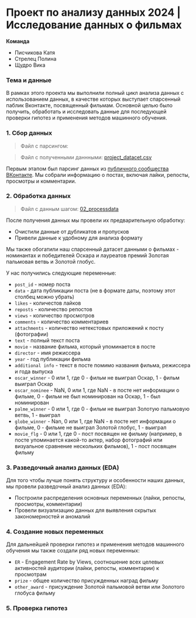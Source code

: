 # Проект по анализу данных 2024 | Исследование данных о фильмах

**Команда**
* Писчикова Катя
* Стрелец Полина
* Щудро Вика

### Тема и данные

В рамках этого проекта мы выполнили полный цикл анализа данных с использованием данных, в качестве которых выступает спарсенный паблик Вконтакте, посвященный фильмам. Основной целью было получить, обработать и исследовать данные для последующей проверки гипотез и применения методов машинного обучения.

### 1. Сбор данных

> Файл с парсингом:

> Файл с полученными даннными: [project_datacet.csv](https://github.com/KatyaPischikova/academic-butter-knife/blob/main/info/project_dataset.csv)

Первым этапом был парсинг данных из [публичного сообщества ВКонтакте](https://vk.com/obsessed_with_cinema). Мы собрали информацию о постах, включая лайки, репосты, просмотры и комментарии.

### 2. Обработка данных

> Файл с данным шагом: [02_processdata](https://github.com/KatyaPischikova/academic-butter-knife/blob/main/01_processdata.ipynb)

После получения данных мы провели их предварительную обработку:
  * Очистили данные от дубликатов и пропусков
  * Привели данные к удобному для анализа формату

Мы также обогатили наш спарсенный датасет данными о фильмах - номинантах и победителей Оскара и лауреатов премий Золотая пальмовая ветвь и Золотой глобус.

У нас получились следующие переменные:
  * `post_id` - номер поста
  * `data` - дата публикации поста (не в формате даты, поэтому этот столбец можно убрать)
  * `likes` - количестов лайков
  * `reposts` - количество репостов
  * `views` - количество просмотров
  * `comments` - количество комментариев
  * `attachments` - количество нетекстовых приложений к посту (фотографии)
  * `text` - полный текст поста
  * `movie` - название фильма, который упоминается в посте
  * `director` - имя режиссера
  * `year` - год публикации фильма
  * `additional info` - текст в посте помимо названия фильма, режиссера и года выпуска
  * `oscar_winner` - 0 или 1, где 0 - фильм не выиграл Оскар, 1 - фильм выиграл Оскар
  * `oscar_nominee` - NaN, 0 или 1, где NaN - в посте нет информации о фильме, 0 - фильм не был номинирован на Оскар, 1 - был номинирован
  * `palme_winner` - 0 или 1, где 0 - фильм не выиграл Золотую пальмовую ветвь, 1 - выиграл
  * `globe_winner` - Nan, 0 или 1, где NaN - в посте нет информации о фильме, 0 - фильме не выиграл Золотой глобус, 1 - выиграл 
  * `movie_flg` - 0 или 1, где 0 - пост посвящен не фильму (например, в посте упоминается какой-то актер, набор фотографий или визуальное сравнение нескольких фильмов), 1 - пост посвящен фильму

### 3. Разведочный анализ данных (EDA)

Для того чтобы лучше понять структуру и особенности наших данных, мы провели разведочный анализ данных (EDA):
  * Построили распределения основных переменных (лайки, репосты, просмотры, комментарии)
  * Провели визуализацию данных для выявления скрытых закономерностей и аномалий

### 4. Создание новых переменных

Для дальнейшей проверки гипотез и применения методов машинного обучения мы также создали ряд новых переменных:
  * `ER` - Engagement Rate by Views, соотношение всех целевых активностей аудитории (лайки, репосты, комментарии) к просмотрам
  * `prize` - общее количество присужденных наград фильму
  * `other_award` - присуждение Золотой пальмовой ветви или Золотого глобуса фильму

### 5. Проверка гипотез
